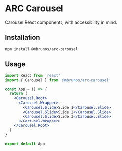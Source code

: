 # ARC Carousel

Carousel React components, with accessibility in mind.

## Installation

```bash
npm install @mbrunos/arc-carousel
```

## Usage

```jsx
import React from 'react'
import { Carousel } from '@mbrunos/arc-carousel'

const App = () => {
  return (
    <Carousel.Root>
      <Carousel.Wrapper>
        <Carousel.Slide>Slide 1</Carousel.Slide>
        <Carousel.Slide>Slide 2</Carousel.Slide>
        <Carousel.Slide>Slide 3</Carousel.Slide>
      </Carousel.Wrapper>
    </Carousel.Root>
  )
}

export default App
```
